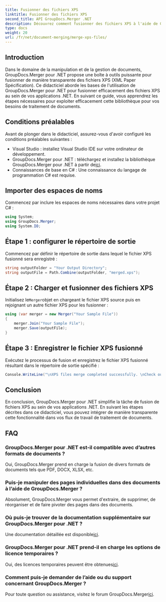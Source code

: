 ```yaml
---
title: Fusionner des fichiers XPS
linktitle: Fusionner des fichiers XPS
second_title: API GroupDocs.Merger .NET
description: Découvrez comment fusionner des fichiers XPS à l'aide de GroupDocs.Merger pour .NET sans effort. Simplifiez le traitement des documents dans vos applications .NET.
type: docs
weight: 20
url: /fr/net/document-merging/merge-xps-files/
---
```

## Introduction
Dans le domaine de la manipulation et de la gestion de documents, GroupDocs.Merger pour .NET propose une boîte à outils puissante pour fusionner de manière transparente des fichiers XPS (XML Paper Spécification). Ce didacticiel aborde les bases de l'utilisation de GroupDocs.Merger pour .NET pour fusionner efficacement des fichiers XPS au sein de vos applications .NET. En suivant ce guide, vous apprendrez les étapes nécessaires pour exploiter efficacement cette bibliothèque pour vos besoins de traitement de documents.
## Conditions préalables
Avant de plonger dans le didacticiel, assurez-vous d'avoir configuré les conditions préalables suivantes :
- Visual Studio : installez Visual Studio IDE sur votre ordinateur de développement.
-  GroupDocs.Merger pour .NET : téléchargez et installez la bibliothèque GroupDocs.Merger pour .NET à partir de[ici](https://releases.groupdocs.com/merger/net/).
- Connaissances de base en C# : Une connaissance du langage de programmation C# est requise.

## Importer des espaces de noms
Commencez par inclure les espaces de noms nécessaires dans votre projet C# :
```csharp
using System; 
using GroupDocs.Merger;
using System.IO;
```
## Étape 1 : configurer le répertoire de sortie
Commencez par définir le répertoire de sortie dans lequel le fichier XPS fusionné sera enregistré :
```csharp
string outputFolder = "Your Output Directory";
string outputFile = Path.Combine(outputFolder, "merged.xps");
```
## Étape 2 : Charger et fusionner des fichiers XPS
 Initialisez le`Merger`objet en chargeant le fichier XPS source puis en rejoignant un autre fichier XPS pour les fusionner :
```csharp
using (var merger = new Merger("Your Sample File"))
{
    merger.Join("Your Sample File");
    merger.Save(outputFile);
}
```
## Étape 3 : Enregistrer le fichier XPS fusionné
Exécutez le processus de fusion et enregistrez le fichier XPS fusionné résultant dans le répertoire de sortie spécifié :
```csharp
Console.WriteLine("\nXPS files merge completed successfully. \nCheck output in {0}", outputFolder);
```

## Conclusion
En conclusion, GroupDocs.Merger pour .NET simplifie la tâche de fusion de fichiers XPS au sein de vos applications .NET. En suivant les étapes décrites dans ce didacticiel, vous pouvez intégrer de manière transparente cette fonctionnalité dans vos flux de travail de traitement de documents.

## FAQ
### GroupDocs.Merger pour .NET est-il compatible avec d’autres formats de documents ?
Oui, GroupDocs.Merger prend en charge la fusion de divers formats de documents tels que PDF, DOCX, XLSX, etc.
### Puis-je manipuler des pages individuelles dans des documents à l’aide de GroupDocs.Merger ?
Absolument, GroupDocs.Merger vous permet d'extraire, de supprimer, de réorganiser et de faire pivoter des pages dans des documents.
### Où puis-je trouver de la documentation supplémentaire sur GroupDocs.Merger pour .NET ?
 Une documentation détaillée est disponible[ici](https://reference.groupdocs.com/merger/net/).
### GroupDocs.Merger pour .NET prend-il en charge les options de licence temporaires ?
 Oui, des licences temporaires peuvent être obtenues[ici](https://purchase.groupdocs.com/temporary-license/).
### Comment puis-je demander de l’aide ou du support concernant GroupDocs.Merger ?
 Pour toute question ou assistance, visitez le forum GroupDocs.Merger[ici](https://forum.groupdocs.com/c/merger/32).